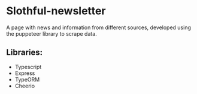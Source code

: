 # Slothful-newsletter
A page with news and information from different sources, developed using the puppeteer library to scrape data.

## Libraries:
- Typescript
- Express
- TypeORM
- Cheerio

